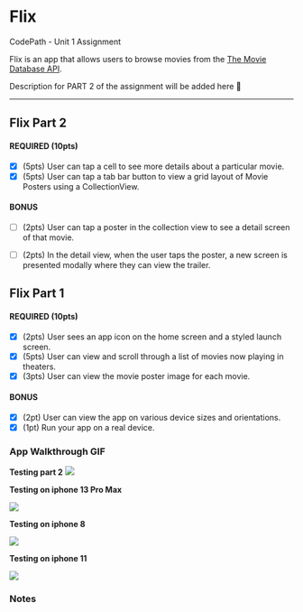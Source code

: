 # Flix
CodePath - Unit 1 Assignment

Flix is an app that allows users to browse movies from the [The Movie Database API](http://docs.themoviedb.apiary.io/#).

Description for PART 2 of the assignment will be added here
📝

---
## Flix Part 2

#### REQUIRED (10pts)
- [X] (5pts) User can tap a cell to see more details about a particular movie.
- [X] (5pts) User can tap a tab bar button to view a grid layout of Movie Posters using a CollectionView.

#### BONUS
- [ ] (2pts) User can tap a poster in the collection view to see a detail screen of that movie.
- [ ] (2pts) In the detail view, when the user taps the poster, a new screen is presented modally where they can view the trailer.


## Flix Part 1

#### REQUIRED (10pts)
- [X] (2pts) User sees an app icon on the home screen and a styled launch screen.
- [X] (5pts) User can view and scroll through a list of movies now playing in theaters.
- [X] (3pts) User can view the movie poster image for each movie.

#### BONUS
- [X] (2pt) User can view the app on various device sizes and orientations.
- [X] (1pt) Run your app on a real device.

### App Walkthrough GIF

**Testing part 2**
<img src='https://recordit.co/PCK3ccYEWF.gif'/><br>

**Testing on iphone 13 Pro Max**

<img src='https://recordit.co/nm4qPaAwxB.gif'/><br>

**Testing on iphone 8**

<img src='https://recordit.co/ZlO5uUuCCG.gif'/><br>

**Testing on iphone 11**

<img src='https://recordit.co/ewYiHfsheA.gif'/><br>

### Notes

